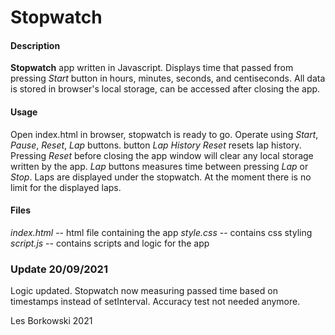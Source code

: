 # Stopwatch

#### Description
**Stopwatch** app written in Javascript. Displays time that passed from pressing *Start* button
 in hours, minutes, seconds, and centiseconds. All data is stored in browser's local storage, can be accessed after closing the app. 
 
#### Usage
Open index.html in browser, stopwatch is ready to go.
Operate using *Start*, *Pause*, *Reset*, *Lap* buttons.
button *Lap History Reset* resets lap history.
Pressing *Reset* before closing the app window will clear any local storage written by the app.
*Lap* buttons measures time between pressing *Lap* or *Stop*. Laps are displayed under the stopwatch. At the moment there is no limit for the displayed laps.

#### Files
*index.html* -- html file containing the app
*style.css* -- contains css styling
*script.js* -- contains scripts and logic for the app


### Update 20/09/2021
Logic updated. Stopwatch now measuring passed time based on timestamps instead of setInterval. Accuracy test not needed anymore.
<!-- #### Accuracy test
Stopwatch includes function measuring accuracy using timestamps taken during starting and pausing. Data is printed to the console. Tests show it is accurate as long as the app is displayed and script is running.

      *Timestamps difference:  00:04:26:82*
      *App timer:  00:04:26:80*
      *Timestamps difference:  00:10:01:33*
      *App timer:  00:10:01:27* -->



Les Borkowski 2021